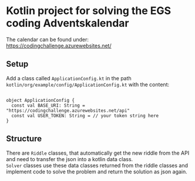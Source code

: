 # Kotlin project for solving the EGS coding Adventskalendar
The calendar can be found under: https://codingchallenge.azurewebsites.net/ <br>

## Setup
Add a class called `ApplicationConfig.kt` in the path `kotlin/org/example/config/ApplicationConfig.kt` with the content: <br>

```package org.example.config

object ApplicationConfig {
  const val BASE_URI: String = "https://codingchallenge.azurewebsites.net/api"
  const val USER_TOKEN: String = // your token string here
}
```

## Structure
There are `Riddle` classes, that automatically get the new riddle from the API and need to transfer the json into a kotlin data class. <br>
`Solver` classes use these data classes returned from the riddle classes and implement code to solve the problem and return the solution as json again. <br>
